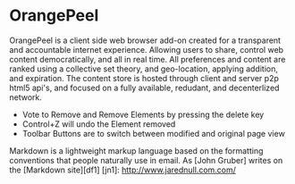 # OrangePeel

OrangePeel is a client side web browser add-on created for a transparent and accountable internet experience. Allowing users to share, control web content democratically, and all in real time. All preferences and content are ranked using a collective set theory, and geo-location, applying addition, and expiration. The content store is hosted through client and server p2p html5 api's, and focused on a fully available, redudant, and decenterlized network.

  - Vote to Remove and Remove Elements by pressing the delete key
  - Control+Z will undo the Element removed
  - Toolbar Buttons are to switch between modified and original page view

Markdown is a lightweight markup language based on the formatting conventions that people naturally use in email.  As [John Gruber] writes on the [Markdown site][df1]
   [jn1]: <http://www.jarednull.com.com/>

